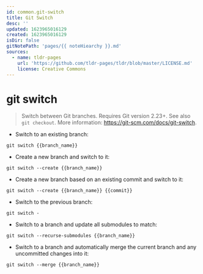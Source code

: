 ```yaml
---
id: common.git-switch
title: Git Switch
desc: ''
updated: 1623965016129
created: 1623965016129
isDir: false
gitNotePath: 'pages/{{ noteHiearchy }}.md'
sources:
  - name: tldr-pages
    url: 'https://github.com/tldr-pages/tldr/blob/master/LICENSE.md'
    license: Creative Commons
---
```

# git switch

> Switch between Git branches. Requires Git version 2.23+.
> See also `git checkout`.
> More information: <https://git-scm.com/docs/git-switch>.

- Switch to an existing branch:

`git switch {{branch_name}}`

- Create a new branch and switch to it:

`git switch --create {{branch_name}}`

- Create a new branch based on an existing commit and switch to it:

`git switch --create {{branch_name}} {{commit}}`

- Switch to the previous branch:

`git switch -`

- Switch to a branch and update all submodules to match:

`git switch --recurse-submodules {{branch_name}}`

- Switch to a branch and automatically merge the current branch and any uncommitted changes into it:

`git switch --merge {{branch_name}}`

